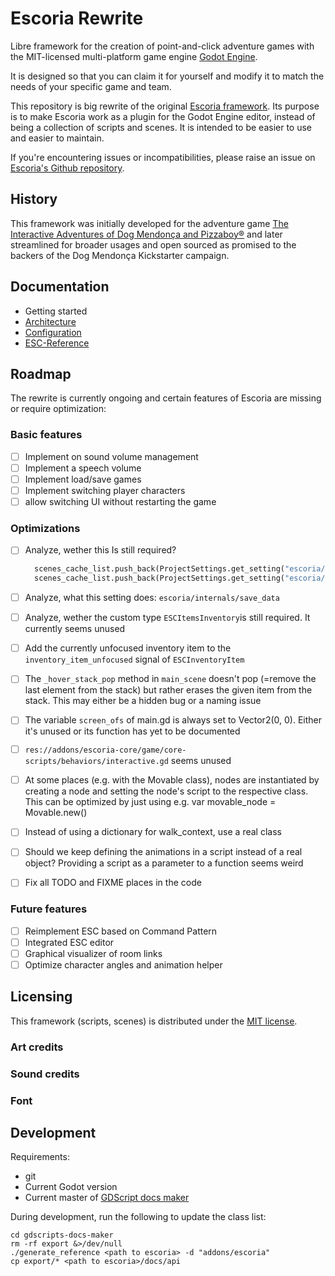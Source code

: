 # Escoria Rewrite

Libre framework for the creation of point-and-click adventure games with
the MIT-licensed multi-platform game engine [Godot Engine](https://godotengine.org).

It is designed so that you can claim it for yourself and modify it to match
the needs of your specific game and team.

This repository is big rewrite of the original [Escoria framework](https://github.com/godotengine/escoria/tree/master). Its purpose is to make Escoria work as a plugin for the Godot Engine editor, instead of being a collection of scripts and scenes. It is intended to be easier to use and easier to maintain. 

If you're encountering issues or incompatibilities, please raise an issue on [Escoria's Github repository](https://github.com/godotengine/escoria/issues).

## History

This framework was initially developed for the adventure game
[The Interactive Adventures of Dog Mendonça and Pizzaboy®](http://store.steampowered.com/app/330420)
and later streamlined for broader usages and open sourced as promised
to the backers of the Dog Mendonça Kickstarter campaign.

## Documentation

* Getting started
* [Architecture](docs/architecture.md)
* [Configuration](docs/configuration.md)
* [ESC-Reference](api/esc.md)

## Roadmap

The rewrite is currently ongoing and certain features of Escoria are missing or require optimization:

### Basic features

* [ ] Implement on sound volume management
* [ ] Implement a speech volume
* [ ] Implement load/save games
* [ ] Implement switching player characters
* [ ] allow switching UI without restarting the game

### Optimizations

* [ ] Analyze, wether this Is still required?

  ```python
  	scenes_cache_list.push_back(ProjectSettings.get_setting("escoria/main/curtain"))
  	scenes_cache_list.push_back(ProjectSettings.get_setting("escoria/main/hud"))
  ```

* [ ] Analyze, what this setting does: `escoria/internals/save_data`

* [ ] Analyze, wether the custom type `ESCItemsInventory`is still required. It currently seems unused

* [ ] Add the currently unfocused inventory item to the `inventory_item_unfocused` signal of `ESCInventoryItem`

* [ ] The `_hover_stack_pop` method in `main_scene` doesn't pop (=remove the last element from the stack) but rather erases the given item from the stack. This may either be a hidden bug or a naming issue

* [ ] The variable `screen_ofs` of main.gd is always set to Vector2(0, 0). Either it's unused or its function has yet to be documented

* [ ] `res://addons/escoria-core/game/core-scripts/behaviors/interactive.gd` seems unused

* [ ] At some places (e.g. with the Movable class), nodes are instantiated by creating a node and setting the node's script to the respective class. This can be optimized by just using e.g. var movable_node = Movable.new()

* [ ] Instead of using a dictionary for walk_context, use a real class

* [ ] Should we keep defining the animations in a script instead of a real object? Providing a script as a parameter to a function seems weird

* [ ] Fix all TODO and FIXME places in the code

### Future features

* [ ] Reimplement ESC based on Command Pattern
* [ ] Integrated ESC editor
* [ ] Graphical visualizer of room links
* [ ] Optimize character angles and animation helper

## Licensing

This framework (scripts, scenes) is distributed under the [MIT license](LICENCE).

### Art credits


### Sound credits


### Font

## Development

Requirements:

* git
* Current Godot version
* Current master of [GDScript docs maker](https://github.com/GDQuest/gdscript-docs-maker)

During development, run the following to update the class list:

```
cd gdscripts-docs-maker
rm -rf export &>/dev/null
./generate_reference <path to escoria> -d "addons/escoria"
cp export/* <path to escoria>/docs/api
```

